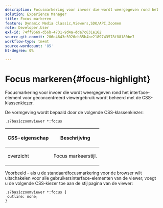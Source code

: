 ```yaml
---
description: Focusmarkering voor invoer die wordt weergegeven rond het interface-element voor geconcentreerd viewergebruik wordt beheerd met de CSS-klassenkiezer.
solution: Experience Manager
title: Focus markeren
feature: Dynamic Media Classic,Viewers,SDK/API,Zoomen
role: Developer,User
exl-id: 74ff9669-d56b-4731-9d4a-dda7c831e162
source-git-commit: 206e4643e3926cb85b4be2189743578f88180be7
workflow-type: tm+mt
source-wordcount: '85'
ht-degree: 0%

---
```


# Focus markeren{#focus-highlight}

Focusmarkering voor invoer die wordt weergegeven rond het interface-element voor geconcentreerd viewergebruik wordt beheerd met de CSS-klassenkiezer.

<!--<a id="section_061E550C1C1D4DB2BD663A898895B38C"></a>-->

De vormgeving wordt bepaald door de volgende CSS-klassenkiezer:

```
.s7basiczoomviewer *:focus
```

<table id="table_94EE3F5BBE4547C0B4943471CEE7EDE4"> 
 <thead> 
  <tr> 
   <th colname="col1" class="entry"> <p> CSS-eigenschap </p> </th> 
   <th colname="col2" class="entry"> <p>Beschrijving </p> </th> 
  </tr> 
 </thead>
 <tbody> 
  <tr> 
   <td colname="col1"> <p> <span class="codeph"> overzicht  </span> </p> </td> 
   <td colname="col2"> <p>Focus markeerstijl. </p> </td> 
  </tr> 
 </tbody> 
</table>

Voorbeeld - als u de standaardfocusmarkering voor de browser wilt uitschakelen voor alle gebruikersinterface-elementen van de viewer, voegt u de volgende CSS-kiezer toe aan de stijlpagina van de viewer:

```
.s7basiczoomviewer *:focus { 
 outline: none; 
}
```
